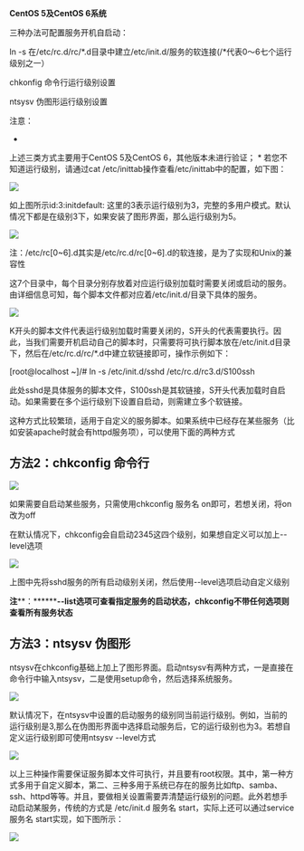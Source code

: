 **CentOS 5及CentOS 6系统**

三种办法可配置服务开机自启动：

ln -s 在/etc/rc.d/rc/*.d目录中建立/etc/init.d/服务的软连接(/*代表0～6七个运行级别之一）

chkonfig 命令行运行级别设置

ntsysv 伪图形运行级别设置

注意：

* 
上述三类方式主要用于CentOS 5及CentOS 6，其他版本未进行验证；
* 
若您不知道运行级别，请通过cat /etc/inittab操作查看/etc/inittab中的配置，如下图：

![](https://img1.jcloudcs.com/cms/cdfe1707-8b17-4b0f-979e-a009977ee63320170512154539.png)

如上图所示id:3:initdefault: 这里的3表示运行级别为3，完整的多用户模式。默认情况下都是在级别3下，如果安装了图形界面，那么运行级别为5。

![](https://img1.jcloudcs.com/cms/5102c7a2-1fd4-4a1b-8565-4f7ec91a31db20170512184901.png)

注：/etc/rc[0~6].d其实是/etc/rc.d/rc[0~6].d的软连接，是为了实现和Unix的兼容性

这7个目录中，每个目录分别存放着对应运行级别加载时需要关闭或启动的服务。由详细信息可知，每个脚本文件都对应着/etc/init.d/目录下具体的服务。

![](https://img1.jcloudcs.com/cms/ca1e0c43-ccb3-47e6-a8d1-7d4a962d7fa520170512184931.png)

K开头的脚本文件代表运行级别加载时需要关闭的，S开头的代表需要执行。因此，当我们需要开机启动自己的脚本时，只需要将可执行脚本放在/etc/init.d目录下，然后在/etc/rc.d/rc/*.d中建立软链接即可，操作示例如下：

[root@localhost ~]/# ln -s /etc/init.d/sshd /etc/rc.d/rc3.d/S100ssh

此处sshd是具体服务的脚本文件，S100ssh是其软链接，S开头代表加载时自启动。如果需要在多个运行级别下设置自启动，则需建立多个软链接。

这种方式比较繁琐，适用于自定义的服务脚本。如果系统中已经存在某些服务（比如安装apache时就会有httpd服务项），可以使用下面的两种方式

## **方法2：chkconfig 命令行**

![](https://img1.jcloudcs.com/cms/2c3c22c4-e1c8-402f-b775-6f724b2030f720170512185016.png)

如果需要自启动某些服务，只需使用chkconfig 服务名 on即可，若想关闭，将on改为off

在默认情况下，chkconfig会自启动2345这四个级别，如果想自定义可以加上--level选项

![](https://img1.jcloudcs.com/cms/cf1197fc-eeef-410b-8bd4-c13c613011eb20170512185038.png)

上图中先将sshd服务的所有启动级别关闭，然后使用--level选项启动自定义级别

**注****：********--list选项可查看指定服务的启动状态，chkconfig不带任何选项则查看所有服务状态**

## **方法3：ntsysv 伪图形**

ntsysv在chkconfig基础上加上了图形界面。启动ntsysv有两种方式，一是直接在命令行中输入ntsysv，二是使用setup命令，然后选择系统服务。

![](https://img1.jcloudcs.com/cms/95810a1c-3bc1-4b90-a706-5153b4a8831020170512185145.png)

默认情况下，在ntsysv中设置的启动服务的级别同当前运行级别。例如，当前的运行级别是3,那么在伪图形界面中选择启动服务后，它的运行级别也为3。若想自定义运行级别即可使用ntsysv --level方式

![](https://img1.jcloudcs.com/cms/1b4184cb-7470-4573-9bbf-08f947017f0b20170512185208.png)

以上三种操作需要保证服务脚本文件可执行，并且要有root权限。其中，第一种方式多用于自定义脚本，第二、三种多用于系统已存在的服务比如ftp、samba、ssh、httpd等等。并且，要做相关设置需要弄清楚运行级别的问题。此外若想手动启动某服务，传统的方式是 /etc/init.d 服务名 start，实际上还可以通过service 服务名 start实现，如下图所示：

![](https://img1.jcloudcs.com/cms/cbb89300-9bd4-403e-b14d-dfd8acc1380e20170512185322.png)